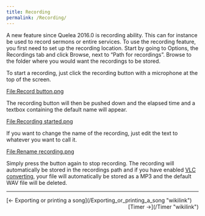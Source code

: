 ```yaml
---
title: Recording
permalink: /Recording/
---
```


A new feature since Quelea 2016.0 is recording ability. This can for instance be used to record sermons or entire services. To use the recording feature, you first need to set up the recording location. Start by going to Options, the Recordings tab and click Browse, next to “Path for recordings”. Browse to the folder where you would want the recordings to be stored.

To start a recording, just click the recording button with a microphone at the top of the screen.

[<File:Record> button.png](/File:Record_button.png "wikilink")

The recording button will then be pushed down and the elapsed time and a textbox containing the default name will appear.

[<File:Recording> started.png](/File:Recording_started.png "wikilink")

If you want to change the name of the recording, just edit the text to whatever you want to call it.

[<File:Rename> recording.png](/File:Rename_recording.png "wikilink")

Simply press the button again to stop recording. The recording will automatically be stored in the recordings path and if you have enabled [VLC converting](/Recordings_tab#Automatically_convert_recordings_to_MP3_files_(requires_VLC) "wikilink"), your file will automatically be stored as a MP3 and the default WAV file will be deleted.

------------------------------------------------------------------------

<div style="text-align: left;">
[← Exporting or printing a song](/Exporting_or_printing_a_song "wikilink") <span style="float:right;"> [Timer →](/Timer "wikilink")</span>

</div>
